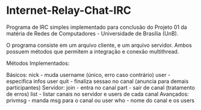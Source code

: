 # Internet-Relay-Chat-IRC
Programa de IRC simples implementado para conclusão do Projeto 01 da matéria de Redes de Computadores - Universidade de Brasília (UnB).

O programa consiste em um arquivo cliente, e um arquivo servidor. Ambos possuem métodos que permitem a integração e conexão multithread.

Métodos Implementados:

Básicos:
nick - muda username (único, erro caso contrário)
user - especifica infos user 
quit - finaliza sessao no canal (anuncia para demais participantes)
Servidor:
join - entra no canal
part - sair de canal (tratamento de erros)
list - listar canais no servidor e users de cada canal
Avançados:
privmsg - manda msg para o canal ou user
who - nome do canal e os users

